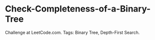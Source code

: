 # Check-Completeness-of-a-Binary-Tree
Challenge at LeetCode.com. Tags: Binary Tree, Depth-First Search.
